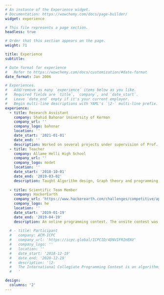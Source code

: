 ```yaml
---
# An instance of the Experience widget.
# Documentation: https://wowchemy.com/docs/page-builder/
widget: experience

# This file represents a page section.
headless: true

# Order that this section appears on the page.
weight: 71

title: Experience
subtitle:

# Date format for experience
#   Refer to https://wowchemy.com/docs/customization/#date-format
date_format: Jan 2006

# Experiences.
#   Add/remove as many `experience` items below as you like.
#   Required fields are `title`, `company`, and `date_start`.
#   Leave `date_end` empty if it's your current employer.
#   Begin multi-line descriptions with YAML's `|2-` multi-line prefix.
experience:
  - title: Research Assistant
    company: Shahid Bahonar University of Kerman
    company_url: ''
    company_logo: bahonar
    location: ''
    date_start: '2021-01-01'
    date_end: ''
    description: Worked on several projects under supervision of Prof. Behnam Ghavami
  - title: Teacher
    company: Allame Helli High School
    company_url: ''
    company_logo: nodet
    location: ''
    date_start: '2018-10-01'
    date_end: '2019-03-02'
    description: Taught Algorithm design, Graph theory and programming.
        
  - title: Scientific Team Member
    company: HackerEarth
    company_url: 'https://www.hackerearth.com/challenges/competitive/april-circuits-19/'
    company_logo: he
    location: ''
    date_start: '2019-01-19'
    date_end: '2019-04-19'
    description: An online programming contest. The onsite contest was held under the name Saba Programming Contest.
  
  # - title: Participant
  #   company: ACM-ICPC
  #   company_url: 'https://icpc.global/ICPCID/4DNVIFRIHENV'
  #   company_logo: ''
  #   location: ''
  #   date_start: '2018-12-19'
  #   date_end: '2020-12-19'
  #   description: '|2-
  #   The International Collegiate Programming Contest is an algorithmic programming contest for college students. Teams of three, representing their university, work to solve the most real-world problems, fostering collaboration, creativity, innovation, and the ability to perform under pressure.
  #   '

design:
  columns: '2'
---
```

